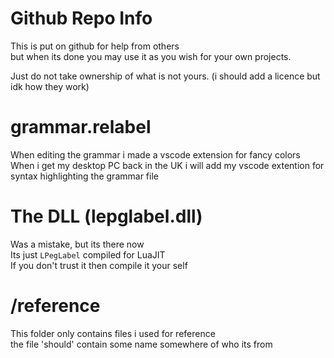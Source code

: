 # Github Repo Info
This is put on github for help from others  
but when its done you may use it as you wish for your own projects.  

Just do not take ownership of what is not yours. (i should add a licence but idk how they work)  

# grammar.relabel
When editing the grammar i made a vscode extension for fancy colors  
When i get my desktop PC back in the UK i will add my vscode extention for syntax highlighting the grammar file  

# The DLL (lepglabel.dll)
Was a mistake, but its there now  
Its just `LPegLabel` compiled for LuaJIT  
If you don't trust it then compile it your self  

# /reference
This folder only contains files i used for reference  
the file 'should' contain some name somewhere of who its from  
